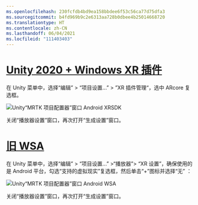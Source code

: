 ```yaml
---
ms.openlocfilehash: 230fcfdb4bd9ea158bbdee6f53c56ca77d75dfa3
ms.sourcegitcommit: b4fd969b9c2e6313aa728b0dbee4b25014668720
ms.translationtype: HT
ms.contentlocale: zh-CN
ms.lasthandoff: 06/04/2021
ms.locfileid: "111403403"
---
```

# <a name="unity-2020--windows-xr-plugin"></a>[Unity 2020 + Windows XR 插件](#tab/winxr)

在 Unity 菜单中，选择“编辑” > “项目设置...” > ”XR 插件管理“，选中 ARcore 复选框。

![Unity“MRTK 项目配置器”窗口 Android XRSDK](../images/mr-learning-asa/asa-05-section3-step1-2-1-XRSDK-android.png)

关闭“播放器设置”窗口，再次打开“生成设置”窗口。

# <a name="legacy-wsa"></a>[旧 WSA](#tab/wsa)

在 Unity 菜单中，选择“编辑” > “项目设置...” >“播放器”> “XR 设置”，确保使用的是 Android 平台，勾选“支持的虚拟现实”复选框，然后单击“+”图标并选择“无”     ：

![Unity“MRTK 项目配置器”窗口 Android WSA](../images/mr-learning-asa/asa-05-section3-step1-2-1-Legacy.PNG)

关闭“播放器设置”窗口，再次打开“生成设置”窗口。
